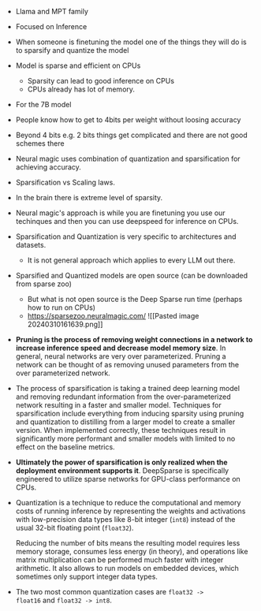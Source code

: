 - Llama and MPT family
- Focused on Inference
- When someone is finetuning the model one of the things they will do is to sparsify and quantize the model
- Model is sparse and efficient on CPUs
	- Sparsity can lead to good inference on CPUs
	- CPUs already has lot of memory.
- For the 7B model
- People know how to get to 4bits per weight without loosing accuracy
- Beyond 4 bits e.g. 2 bits things get complicated and there are not good schemes there
- Neural magic uses combination of quantization and sparsification for achieving accuracy.
- Sparsification vs Scaling laws.
- In the brain there is extreme level of sparsity.
- Neural magic's approach is while you are finetuning you use our techinques and then you can use deepspeed for inference on CPUs.
- Sparsification and Quantization is very specific to architectures and datasets.
	- It is not general approach which applies to every LLM out there.
- Sparsified and Quantized models are open source (can be downloaded from sparse zoo)
	- But what is not open source is the Deep Sparse run time (perhaps how to run on CPUs)
	- https://sparsezoo.neuralmagic.com/
![[Pasted image 20240310161639.png]]

- **Pruning is the process of removing weight connections in a network to increase inference speed and decrease model memory size**. In general, neural networks are very over parameterized. Pruning a network can be thought of as removing unused parameters from the over parameterized network.
- The process of sparsification is taking a trained deep learning model and removing redundant information from the over-parameterized network resulting in a faster and smaller model. Techniques for sparsification include everything from inducing sparsity using pruning and quantization to distilling from a larger model to create a smaller version. When implemented correctly, these techniques result in significantly more performant and smaller models with limited to no effect on the baseline metrics.
- **Ultimately the power of sparsification is only realized when the deployment environment supports it**. DeepSparse is specifically engineered to utilize sparse networks for GPU-class performance on CPUs.
- Quantization is a technique to reduce the computational and memory costs of running inference by representing the weights and activations with low-precision data types like 8-bit integer (`int8`) instead of the usual 32-bit floating point (`float32`).

	Reducing the number of bits means the resulting model requires less memory storage, consumes less energy (in theory), and operations like matrix multiplication can be performed much faster with integer arithmetic. It also allows to run models on embedded devices, which sometimes only support integer data types.
- The two most common quantization cases are `float32 -> float16` and `float32 -> int8`.